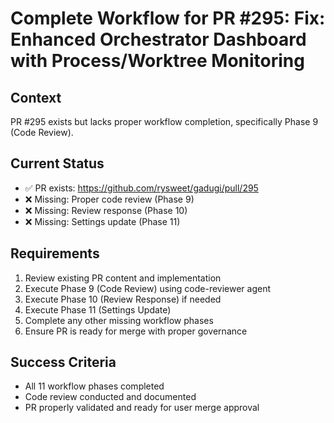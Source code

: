 # Complete Workflow for PR #295: Fix: Enhanced Orchestrator Dashboard with Process/Worktree Monitoring

## Context
PR #295 exists but lacks proper workflow completion, specifically Phase 9 (Code Review).

## Current Status
- ✅ PR exists: https://github.com/rysweet/gadugi/pull/295
- ❌ Missing: Proper code review (Phase 9)
- ❌ Missing: Review response (Phase 10)
- ❌ Missing: Settings update (Phase 11)

## Requirements
1. Review existing PR content and implementation
2. Execute Phase 9 (Code Review) using code-reviewer agent
3. Execute Phase 10 (Review Response) if needed
4. Execute Phase 11 (Settings Update)
5. Complete any other missing workflow phases
6. Ensure PR is ready for merge with proper governance

## Success Criteria
- All 11 workflow phases completed
- Code review conducted and documented
- PR properly validated and ready for user merge approval
